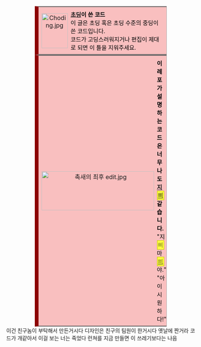 <table style="clear: both; width: 70%; margin: 0 auto; border-collapse: collapse; background: rgb(249,191,191); border: 1px solid #aaa; border-left: 10px solid rgb(140,4,4);">
<tbody><tr>
<td style="width: 52px; padding: 2px 0px 2px 0.5em; text-align: center;"><img alt="Choding.jpg" src="http://i.uncyclopedia.kr/pedia/thumb/4/43/Choding.jpg/70px-Choding.jpg" width="70" height="93" srcset="//i.uncyclopedia.kr/pedia/thumb/4/43/Choding.jpg/105px-Choding.jpg 1.5x, //i.uncyclopedia.kr/pedia/thumb/4/43/Choding.jpg/140px-Choding.jpg 2x">
</td>
<td style="padding: 8px; font-size:95%;">
<span style="color:#000000;"><b><a href="https://uncyclopedia.kr/wiki/%EC%B4%88%EB%94%A9" title="초딩">초딩</a>이 쓴 코드
</b>
</span>
<br>
<span style="color:#000000">
이 글은 초딩 혹은 초딩 수준의 중딩이 쓴 코드입니다. <br>
코드가 고딩스러워지거나 편집이 제대로 되면 이 틀을 지워주세요.
</span>
</td>
</tr>
</tbody>
</table>
<table style="clear: both; width: 70%; margin: 0 auto; border-collapse: collapse; background: rgb(249,191,191); border: 1px solid #aaa; border-left: 10px solid rgb(140,4,4);">
<tbody><tr>
<td style="width: 52px; padding: 2px 0px 2px 0.5em; text-align: center;"><img alt="촉새의 최후 edit.jpg" src="https://i.uncyclopedia.kr/pedia/thumb/c/c8/%EC%B4%89%EC%83%88%EC%9D%98_%EC%B5%9C%ED%9B%84_edit.jpg/300px-%EC%B4%89%EC%83%88%EC%9D%98_%EC%B5%9C%ED%9B%84_edit.jpg" width="300" height="104" srcset="http//i.uncyclopedia.kr/pedia/thumb/c/c8/%EC%B4%89%EC%83%88%EC%9D%98_%EC%B5%9C%ED%9B%84_edit.jpg/450px-%EC%B4%89%EC%83%88%EC%9D%98_%EC%B5%9C%ED%9B%84_edit.jpg 1.5x, //i.uncyclopedia.kr/pedia/thumb/c/c8/%EC%B4%89%EC%83%88%EC%9D%98_%EC%B5%9C%ED%9B%84_edit.jpg/600px-%EC%B4%89%EC%83%88%EC%9D%98_%EC%B5%9C%ED%9B%84_edit.jpg 2x">
</td>
<td style="padding: 8px; font-size:95%;">
<span style="color:#000000;">
<b>이 레포가 설명하는 코드은 너무나도 <a href="https://uncyclopedia.kr/wiki/%EC%A7%80%EB%9E%84" title="지랄">지<span class="mw-customtoggle-spoiler-0 mw-customtoggle" title="랄" style="background-color: rgb(255,255,64); border: thin solid rgb(192,192,0); cursor: pointer; color: rgb(128,128,32); padding: 0.1em;" tabindex="0">삐</span><span class="mw-collapsible mw-collapsed" id="mw-customcollapsible-spoiler-0"><span class="mw-collapsible-content" style="display: none;">랄</span></span></a>같습니다.</b></span><br><span style="color:#000000">"지<span class="mw-customtoggle-spoiler-0 mw-customtoggle" title="랄" style="background-color: rgb(255,255,64); border: thin solid rgb(192,192,0); cursor: pointer; color: rgb(128,128,32); padding: 0.1em;" tabindex="0">삐</span><span class="mw-collapsible mw-collapsed" id="mw-customcollapsible-spoiler-0"><span class="mw-collapsible-content" style="display: none;">랄</span></span> 마 <a href="/wiki/%EC%94%A8%EB%B0%9C" class="mw-redirect" title="씨발"><span class="mw-customtoggle-spoiler-0 mw-customtoggle" title="씹쌔" style="background-color: rgb(255,255,64); border: thin solid rgb(192,192,0); cursor: pointer; color: rgb(128,128,32); padding: 0.1em;" tabindex="0">삐</span><span class="mw-collapsible mw-collapsed" id="mw-customcollapsible-spoiler-0"><span class="mw-collapsible-content" style="display: none;">씹쌔</span></span></a>야." "아이 시원하다!"</span>
</td>
<td style="width: 52px; padding: 2px 4px 2px 0px; text-align: center;"><img alt="G-ral.jpg" src="https://i.uncyclopedia.kr/pedia/thumb/3/3f/G-ral.jpg/130px-G-ral.jpg" width="130" height="98" srcset="https://i.uncyclopedia.kr/pedia/thumb/3/3f/G-ral.jpg/195px-G-ral.jpg 1.5x, https://i.uncyclopedia.kr/pedia/thumb/3/3f/G-ral.jpg/260px-G-ral.jpg 2x">
</td></tr></tbody>
</table>
이건 친구놈이 부탁해서 만든거시다 디자인은 친구의 팀원이 한거시다 옛날에 짠거라 코드가 개같아서 이걸 보는 너는 죽었다
런쳐를 지금 만들면 이 쓰레기보다는 나음 
